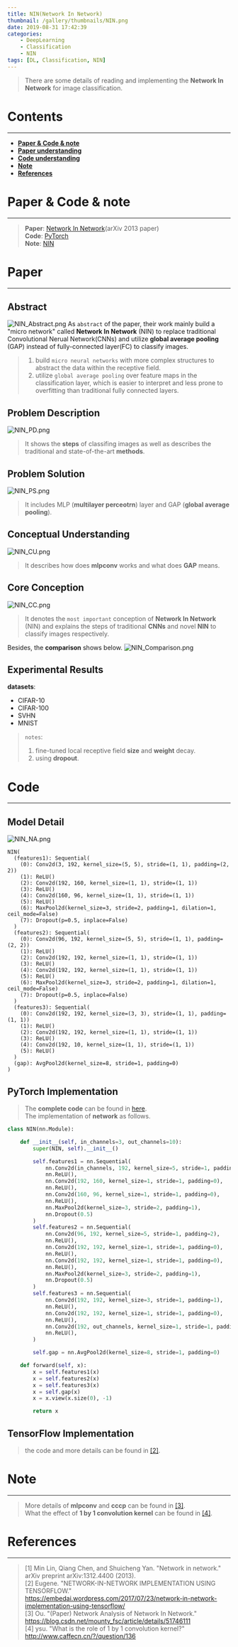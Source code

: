 ```yaml
---
title: NIN(Network In Network)
thumbnail: /gallery/thumbnails/NIN.png
date: 2019-08-31 17:42:39
categories:
    - DeepLearning
    - Classification
    - NIN
tags: [DL, Classification, NIN]
---
```


> There are some details of reading and implementing the **Network In Network** for image classification.
<!-- more -->

# Contents
---
- **[Paper & Code & note](#Paper&Code&note)**
- **[Paper understanding](#Paper)**
- **[Code understanding](#Code)**
- **[Note](#Note)**
- **[References](#References)**

# Paper & Code & note
---
> **Paper**: [Network In Network](https://arxiv.org/pdf/1312.4400.pdf)(arXiv 2013 paper)  
> **Code**: [PyTorch](https://github.com/Gojay001/DeepLearning-pwcn/tree/master/Classification/NIN/Code)  
> **Note**: [NIN](https://github.com/Gojay001/DeepLearning-pwcn/tree/master/Classification/NIN/Note)

# Paper
---
## Abstract
![NIN_Abstract.png](https://i.loli.net/2019/08/31/TahN9BAIMoEcbQm.png)
As `abstract` of the paper, their work mainly build a "micro network" called **Network In Network** (NIN) to replace traditional Convolutional Nerual Network(CNNs) and utilize **global average pooling** (GAP) instead of fully-connected layer(FC) to classify images.  
> 1. build `micro neural networks` with more complex structures to abstract the data within the receptive field.  
> 2. utilize `global average pooling` over feature maps in the classification layer, which is easier to interpret and less prone to overfitting than traditional fully connected layers.  

## Problem Description
![NIN_PD.png](https://i.loli.net/2019/08/31/uBxZzFv6HVGILJs.png)
> It shows the **steps** of classifing images as well as describes the traditional and state-of-the-art **methods**.  

## Problem Solution
![NIN_PS.png](https://i.loli.net/2019/08/31/LKDNC5P2RIQAvUt.png)
> It includes MLP (**multilayer perceotrn**) layer and GAP (**global average pooling**).  

## Conceptual Understanding
![NIN_CU.png](https://i.loli.net/2019/08/31/yKJ7Yl9X1kfxNEt.png)
> It describes how does **mlpconv** works and what does **GAP** means.  

## Core Conception
![NIN_CC.png](https://i.loli.net/2019/08/31/Lp8EucQwfoAOr2q.png)
> It denotes the `most important` conception of **Network In Network** (NIN) and explains the steps of traditional **CNNs** and novel **NIN** to classify images respectively.  

Besides, the **comparison** shows below.
![NIN_Comparison.png](https://i.loli.net/2019/08/31/JnUoASWKOIEc5db.png)

## Experimental Results
**datasets**:  
- CIFAR-10
- CIFAR-100
- SVHN
- MNIST

> `notes`:  
> 1. fine-tuned local receptive field **size** and **weight** decay.  
> 2. using **dropout**.

# Code
---
## Model Detail
![NIN_NA.png](https://i.loli.net/2019/09/01/oR9xLV8Jr7EC6lc.png)
```
NIN(
  (features1): Sequential(
    (0): Conv2d(3, 192, kernel_size=(5, 5), stride=(1, 1), padding=(2, 2))
    (1): ReLU()
    (2): Conv2d(192, 160, kernel_size=(1, 1), stride=(1, 1))
    (3): ReLU()
    (4): Conv2d(160, 96, kernel_size=(1, 1), stride=(1, 1))
    (5): ReLU()
    (6): MaxPool2d(kernel_size=3, stride=2, padding=1, dilation=1, ceil_mode=False)
    (7): Dropout(p=0.5, inplace=False)
  )
  (features2): Sequential(
    (0): Conv2d(96, 192, kernel_size=(5, 5), stride=(1, 1), padding=(2, 2))
    (1): ReLU()
    (2): Conv2d(192, 192, kernel_size=(1, 1), stride=(1, 1))
    (3): ReLU()
    (4): Conv2d(192, 192, kernel_size=(1, 1), stride=(1, 1))
    (5): ReLU()
    (6): MaxPool2d(kernel_size=3, stride=2, padding=1, dilation=1, ceil_mode=False)
    (7): Dropout(p=0.5, inplace=False)
  )
  (features3): Sequential(
    (0): Conv2d(192, 192, kernel_size=(3, 3), stride=(1, 1), padding=(1, 1))
    (1): ReLU()
    (2): Conv2d(192, 192, kernel_size=(1, 1), stride=(1, 1))
    (3): ReLU()
    (4): Conv2d(192, 10, kernel_size=(1, 1), stride=(1, 1))
    (5): ReLU()
  )
  (gap): AvgPool2d(kernel_size=8, stride=1, padding=0)
)
```

## PyTorch Implementation
> The **complete code** can be found in [here](https://github.com/Gojay001/DeepLearning-pwcn/tree/master/Classification/NIN/Code).  
> The implementation of **network** as follows.  

```py
class NIN(nn.Module):

    def __init__(self, in_channels=3, out_channels=10):
        super(NIN, self).__init__()

        self.features1 = nn.Sequential(
            nn.Conv2d(in_channels, 192, kernel_size=5, stride=1, padding=2),
            nn.ReLU(),
            nn.Conv2d(192, 160, kernel_size=1, stride=1, padding=0),
            nn.ReLU(),
            nn.Conv2d(160, 96, kernel_size=1, stride=1, padding=0),
            nn.ReLU(),
            nn.MaxPool2d(kernel_size=3, stride=2, padding=1),
            nn.Dropout(0.5)
        )
        self.features2 = nn.Sequential(
            nn.Conv2d(96, 192, kernel_size=5, stride=1, padding=2),
            nn.ReLU(),
            nn.Conv2d(192, 192, kernel_size=1, stride=1, padding=0),
            nn.ReLU(),
            nn.Conv2d(192, 192, kernel_size=1, stride=1, padding=0),
            nn.ReLU(),
            nn.MaxPool2d(kernel_size=3, stride=2, padding=1),
            nn.Dropout(0.5)
        )
        self.features3 = nn.Sequential(
            nn.Conv2d(192, 192, kernel_size=3, stride=1, padding=1),
            nn.ReLU(),
            nn.Conv2d(192, 192, kernel_size=1, stride=1, padding=0),
            nn.ReLU(),
            nn.Conv2d(192, out_channels, kernel_size=1, stride=1, padding=0),
            nn.ReLU(),
        )

        self.gap = nn.AvgPool2d(kernel_size=8, stride=1, padding=0)

    def forward(self, x):
        x = self.features1(x)
        x = self.features2(x)
        x = self.features3(x)
        x = self.gap(x)
        x = x.view(x.size(0), -1)

        return x
```

## TensorFlow Implementation
> the code and more details can be found in [[2]](https://embedai.wordpress.com/2017/07/23/network-in-network-implementation-using-tensorflow/).

# Note
---
> More details of **mlpconv** and **cccp** can be found in [[3]](https://blog.csdn.net/mounty_fsc/article/details/51746111).  
> What the effect of **1 by 1 convolution kernel** can be found in [[4]](http://www.caffecn.cn/?/question/136).  

# References
---
> [1] Min Lin, Qiang Chen, and Shuicheng Yan. "Network in network." arXiv preprint arXiv:1312.4400 (2013).  
> [2] Eugene. "NETWORK-IN-NETWORK IMPLEMENTATION USING TENSORFLOW." https://embedai.wordpress.com/2017/07/23/network-in-network-implementation-using-tensorflow/  
> [3] Ou. "(Paper) Network Analysis of Network In Network."  https://blog.csdn.net/mounty_fsc/article/details/51746111  
> [4] ysu. "What is the role of 1 by 1 convolution kernel?" http://www.caffecn.cn/?/question/136  